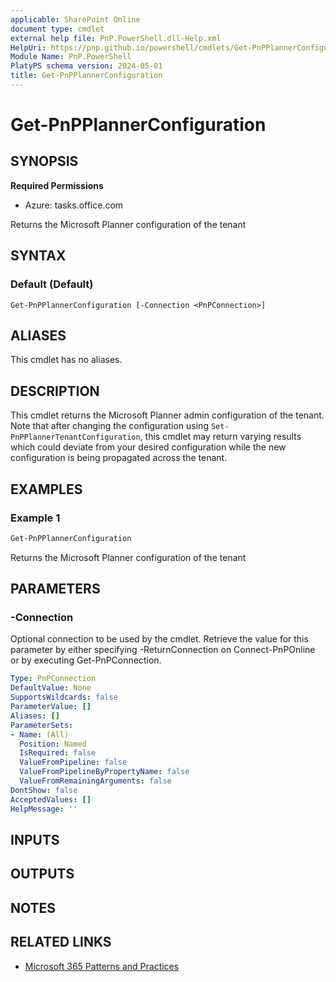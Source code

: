 ```yaml
---
applicable: SharePoint Online
document type: cmdlet
external help file: PnP.PowerShell.dll-Help.xml
HelpUri: https://pnp.github.io/powershell/cmdlets/Get-PnPPlannerConfiguration.html
Module Name: PnP.PowerShell
PlatyPS schema version: 2024-05-01
title: Get-PnPPlannerConfiguration
---
```


# Get-PnPPlannerConfiguration

## SYNOPSIS

**Required Permissions**

* Azure: tasks.office.com

Returns the Microsoft Planner configuration of the tenant

## SYNTAX

### Default (Default)

```
Get-PnPPlannerConfiguration [-Connection <PnPConnection>]
```

## ALIASES

This cmdlet has no aliases.

## DESCRIPTION

This cmdlet returns the Microsoft Planner admin configuration of the tenant. Note that after changing the configuration using `Set-PnPPlannerTenantConfiguration`, this cmdlet may return varying results which could deviate from your desired configuration while the new configuration is being propagated across the tenant.

## EXAMPLES

### Example 1

```powershell
Get-PnPPlannerConfiguration
```
Returns the Microsoft Planner configuration of the tenant

## PARAMETERS

### -Connection

Optional connection to be used by the cmdlet.
Retrieve the value for this parameter by either specifying -ReturnConnection on Connect-PnPOnline or by executing Get-PnPConnection.

```yaml
Type: PnPConnection
DefaultValue: None
SupportsWildcards: false
ParameterValue: []
Aliases: []
ParameterSets:
- Name: (All)
  Position: Named
  IsRequired: false
  ValueFromPipeline: false
  ValueFromPipelineByPropertyName: false
  ValueFromRemainingArguments: false
DontShow: false
AcceptedValues: []
HelpMessage: ''
```

## INPUTS

## OUTPUTS

## NOTES

## RELATED LINKS

- [Microsoft 365 Patterns and Practices](https://aka.ms/m365pnp)
